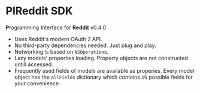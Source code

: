 # PIReddit SDK
**P**rogramming **I**nterface for **Reddit** v0.4.0
* Uses Reddit's modern OAuth 2 API.
* No third-party dependencies needed. Just plug and play.
* Networking is based on `NSOperation`s.
* Lazy models' properties loading. Property objects are not constructed untill accessed.
* Frequently used fields of models are available as properies. Every model object has the `allFields` dictionary which contains _all_ possible fields for your convenience.
